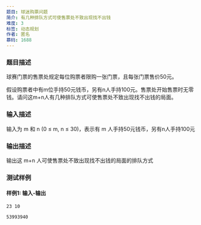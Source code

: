 ```yaml
---
题目: 球迷购票问题
简介: 有几种排队方式可使售票处不致出现找不出钱
难度: 3
标签: 动态规划
作者: 匿名
慕码: 1688
---
```


### 题目描述

球赛门票的售票处规定每位购票者限购一张门票，且每张门票售价50元。

假设购票者中有m位手持50元钱币，另有n人手持100元。售票处开始售票时无零钱。请问这m+n人有几种排队方式可使售票处不致出现找不出钱的局面。

### 输入描述

输入为 m 和 n (0 ≤ m, n ≤ 30)，表示有 m 人手持50元钱币，另有n人手持100元

### 输出描述

输出这 m+n 人可使售票处不致出现找不出钱的局面的排队方式

### 测试样例

#### 样例1: 输入-输出

```
23 10
```

```
53993940
```

